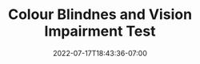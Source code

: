 ---
title: "Colour Blindnes and Vision Impairment Test"
description: "Website performance for people with colour blindness or vision impairment.
Build your site so everyone can see it."
date: 2022-07-17T18:43:36-07:00
draft: false
featuredImage: "/images/colour-blindness.jpg"
categories: accessibility

---